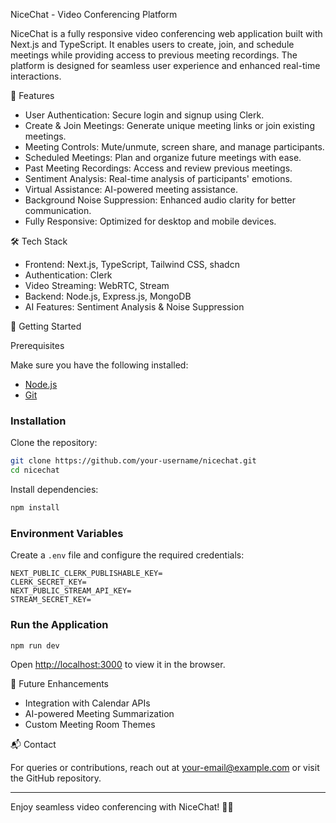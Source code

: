 NiceChat - Video Conferencing Platform

NiceChat is a fully responsive video conferencing web application built with Next.js and TypeScript. It enables users to create, join, and schedule meetings while providing access to previous meeting recordings. The platform is designed for seamless user experience and enhanced real-time interactions.

🚀 Features

- User Authentication: Secure login and signup using Clerk.
- Create & Join Meetings: Generate unique meeting links or join existing meetings.
- Meeting Controls: Mute/unmute, screen share, and manage participants.
- Scheduled Meetings: Plan and organize future meetings with ease.
- Past Meeting Recordings: Access and review previous meetings.
- Sentiment Analysis: Real-time analysis of participants' emotions.
- Virtual Assistance: AI-powered meeting assistance.
- Background Noise Suppression: Enhanced audio clarity for better communication.
- Fully Responsive: Optimized for desktop and mobile devices.

🛠 Tech Stack

- Frontend: Next.js, TypeScript, Tailwind CSS, shadcn
- Authentication: Clerk
- Video Streaming: WebRTC, Stream
- Backend: Node.js, Express.js, MongoDB
- AI Features: Sentiment Analysis & Noise Suppression

🚀 Getting Started

Prerequisites

Make sure you have the following installed:
- [Node.js](https://nodejs.org/)
- [Git](https://git-scm.com/)

### Installation

Clone the repository:
```bash
git clone https://github.com/your-username/nicechat.git
cd nicechat
```

Install dependencies:
```bash
npm install
```

### Environment Variables

Create a `.env` file and configure the required credentials:
```env
NEXT_PUBLIC_CLERK_PUBLISHABLE_KEY=
CLERK_SECRET_KEY=
NEXT_PUBLIC_STREAM_API_KEY=
STREAM_SECRET_KEY=
```

### Run the Application

```bash
npm run dev
```

Open [http://localhost:3000](http://localhost:3000) to view it in the browser.

📌 Future Enhancements

- Integration with Calendar APIs
- AI-powered Meeting Summarization
- Custom Meeting Room Themes

📬 Contact

For queries or contributions, reach out at [your-email@example.com](mailto:your-email@example.com) or visit the GitHub repository.

---

Enjoy seamless video conferencing with NiceChat! 🎥🚀

